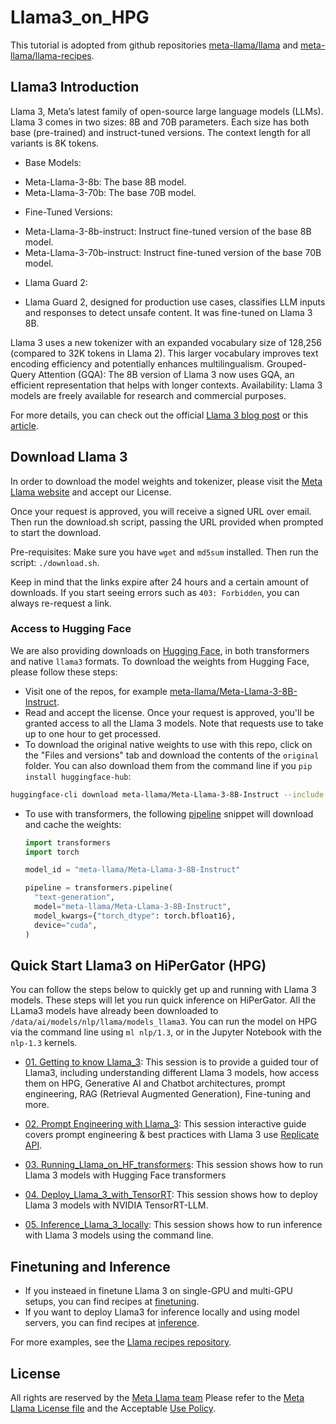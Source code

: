 # Llama3_on_HPG

This tutorial is adopted from github repositories [meta-llama/llama](https://github.com/meta-llama/llama3) and [meta-llama/llama-recipes](https://github.com/meta-llama/llama-recipes).

## Llama3 Introduction

Llama 3, Meta’s latest family of open-source large language models (LLMs). Llama 3 comes in two sizes: 8B and 70B parameters. Each size has both base (pre-trained) and instruct-tuned versions. The context length for all variants is 8K tokens.
* Base Models:
- Meta-Llama-3-8b: The base 8B model.
- Meta-Llama-3-70b: The base 70B model.
* Fine-Tuned Versions:
- Meta-Llama-3-8b-instruct: Instruct fine-tuned version of the base 8B model.
- Meta-Llama-3-70b-instruct: Instruct fine-tuned version of the base 70B model.
* Llama Guard 2:
- Llama Guard 2, designed for production use cases, classifies LLM inputs and responses to detect unsafe content. It was fine-tuned on Llama 3 8B.

Llama 3 uses a new tokenizer with an expanded vocabulary size of 128,256 (compared to 32K tokens in Llama 2). This larger vocabulary improves text encoding efficiency and potentially enhances multilingualism. Grouped-Query Attention (GQA): The 8B version of Llama 3 now uses GQA, an efficient representation that helps with longer contexts.
Availability: Llama 3 models are freely available for research and commercial purposes.

For more details, you can check out the official [Llama 3 blog post](https://huggingface.co/blog/llama3) or this [article](https://ai.plainenglish.io/llama3-a-new-era-in-large-language-models-2270ca1d80c7).

## Download Llama 3

In order to download the model weights and tokenizer, please visit the [Meta Llama website](https://llama.meta.com/llama-downloads/) and accept our License.

Once your request is approved, you will receive a signed URL over email. Then run the download.sh script, passing the URL provided when prompted to start the download.

Pre-requisites: Make sure you have `wget` and `md5sum` installed. Then run the script: `./download.sh`.

Keep in mind that the links expire after 24 hours and a certain amount of downloads. If you start seeing errors such as `403: Forbidden`, you can always re-request a link.

### Access to Hugging Face

We are also providing downloads on [Hugging Face](https://huggingface.co/meta-llama), in both transformers and native `llama3` formats. To download the weights from Hugging Face, please follow these steps:

- Visit one of the repos, for example [meta-llama/Meta-Llama-3-8B-Instruct](https://huggingface.co/meta-llama/Meta-Llama-3-8B-Instruct).
- Read and accept the license. Once your request is approved, you'll be granted access to all the Llama 3 models. Note that requests use to take up to one hour to get processed.
- To download the original native weights to use with this repo, click on the "Files and versions" tab and download the contents of the `original` folder. You can also download them from the command line if you `pip install huggingface-hub`:

```bash
huggingface-cli download meta-llama/Meta-Llama-3-8B-Instruct --include "original/*" --local-dir meta-llama/Meta-Llama-3-8B-Instruct
```

- To use with transformers, the following [pipeline](https://huggingface.co/docs/transformers/en/main_classes/pipelines) snippet will download and cache the weights:

  ```python
  import transformers
  import torch

  model_id = "meta-llama/Meta-Llama-3-8B-Instruct"

  pipeline = transformers.pipeline(
    "text-generation",
    model="meta-llama/Meta-Llama-3-8B-Instruct",
    model_kwargs={"torch_dtype": torch.bfloat16},
    device="cuda",
  )
  ```

## Quick Start Llama3 on HiPerGator (HPG)

You can follow the steps below to quickly get up and running with Llama 3 models. These steps will let you run quick inference on HiPerGator. All the LLama3 models have already been downloaded to `/data/ai/models/nlp/llama/models_llama3`. You can run the model on HPG via the command line using `ml nlp/1.3`, or in the Jupyter Notebook with the `nlp-1.3` kernels.

* [01. Getting to know Llama_3](01_getting_start_Llama_3.ipynb): This session is to provide a guided tour of Llama3, including understanding different Llama 3 models, how access them on HPG, Generative AI and Chatbot architectures, prompt engineering, RAG (Retrieval Augmented Generation), Fine-tuning and more.

* [02. Prompt Engineering with Llama_3](02_prompt_engineering_with_Llama_3.ipynb): This session interactive guide covers prompt engineering & best practices with Llama 3 use [Replicate API](https://replicate.com/meta/llama-2-70b-chat).

* [03. Running_Llama_on_HF_transformers](03_Running_Llama_on_HF_transformers.ipynb): This session shows how to run Llama 3 models with Hugging Face transformers

* [04. Deploy_Llama_3_with_TensorRT](04_Deploy_Llama_3_with_TensorRT.ipynb): This session shows how to deploy Llama 3 models with NVIDIA TensorRT-LLM.

* [05. Inference_Llama_3_locally](05_Inference_Llama_3_locally.ipynb): This session shows how to run inference with Llama 3 models using the command line.

## Finetuning and Inference

* If you insteaed in finetune Llama 3 on single-GPU and multi-GPU setups, you can find recipes at [finetuning](./finetuning).
* If you want to deploy Llama3 for inference locally and using model servers, you can find recipes at [inference](./inference).

For more examples, see the [Llama recipes repository](https://github.com/facebookresearch/llama-recipes).

## License  
All rights are reserved by the [Meta Llama team](https://llama.meta.com/) Please refer to the [Meta Llama License file](https://github.com/meta-llama/llama3/blob/main/LICENSE) and the Acceptable [Use Policy](https://github.com/meta-llama/llama3/blob/main/USE_POLICY.md).
